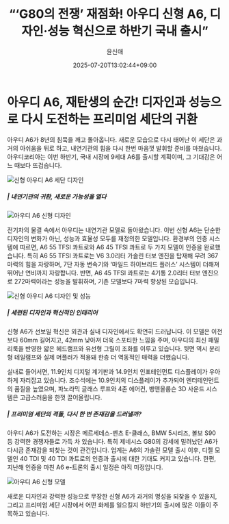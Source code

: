 ﻿---
title: "“‘G80의 전쟁’ 재점화! 아우디 신형 A6, 디자인·성능 혁신으로 하반기 국내 출시”"
description: "## 전기차 아닌 내연기관 복귀 디자인·성능 모두 완전히 달라져 올 하반기 국내 출시 유력 ..."
date: 2025-07-20T13:02:44+09:00
author: "윤신애"
categories: ["automotive"]
tags: ["뉴스", "이슈", "A6 55 TFSI 콰트로", "A6 가솔린", "A6 디젤", "신형 A6", "아우디", "내연기관 세단", "자동차 출시"]
hash: bdf1d2d9
source_url: "https://www.reportera.co.kr/car/audis-new-a6/"
url: "/automotive/g80yi-jeonjaeng-jaejeomhwa-audi/"
images: ["https://imagedelivery.net/BhPWbivJAhTvor9c-8lV2w/22528b72-944e-4049-2d83-4dc304b7ca00/public", "https://imagedelivery.net/BhPWbivJAhTvor9c-8lV2w/23314009-e513-45f0-b8fe-15cc20e3af00/public", "https://imagedelivery.net/BhPWbivJAhTvor9c-8lV2w/ddab1845-5ce9-46ad-52ef-5d073de7dd00/public", "https://imagedelivery.net/BhPWbivJAhTvor9c-8lV2w/562d4b56-a3d3-49a3-8b00-c9a2724f4600/public"]
thumbnail: "https://imagedelivery.net/BhPWbivJAhTvor9c-8lV2w/22528b72-944e-4049-2d83-4dc304b7ca00/public"
image: "https://imagedelivery.net/BhPWbivJAhTvor9c-8lV2w/22528b72-944e-4049-2d83-4dc304b7ca00/public"
featured_image: "https://imagedelivery.net/BhPWbivJAhTvor9c-8lV2w/22528b72-944e-4049-2d83-4dc304b7ca00/public"
image_width: 1200
image_height: 630
slug: "g80yi-jeonjaeng-jaejeomhwa-audi"
type: "post"
layout: "single"
news_keywords: "뉴스, 이슈, A6 55 TFSI 콰트로, A6 가솔린, A6 디젤"
robots: "index, follow"
draft: false
---

# 아우디 A6, 재탄생의 순간! 디자인과 성능으로 다시 도전하는 프리미엄 세단의 귀환

아우디 A6가 8년의 침묵을 깨고 돌아옵니다. 새로운 모습으로 다시 태어난 이 세단은 과거의 아쉬움을 뒤로 하고, 내연기관의 힘을 다시 한번 마음껏 발휘할 준비를 마쳤습니다. 아우디코리아는 이번 하반기, 국내 시장에 9세대 A6를 출시할 계획이며, 그 기대감은 어느 때보다 뜨겁습니다.


![신형 아우디 A6 세단 디자인](https://imagedelivery.net/BhPWbivJAhTvor9c-8lV2w/ddab1845-5ce9-46ad-52ef-5d073de7dd00/public)


##### | 내연기관의 귀환, 새로운 가능성을 열다


![아우디 A6 신형 디자인](https://imagedelivery.net/BhPWbivJAhTvor9c-8lV2w/23314009-e513-45f0-b8fe-15cc20e3af00/public)


전기차의 물결 속에서 아우디는 내연기관 모델로 돌아왔습니다. 이번 신형 A6는 단순한 디자인의 변화가 아닌, 성능과 효율성 모두를 재정의한 모델입니다. 환경부의 인증 시스템에 따르면, A6 55 TFSI 콰트로와 A6 45 TFSI 콰트로 두 가지 모델이 인증을 완료했습니다. 특히 A6 55 TFSI 콰트로는 V6 3.0리터 가솔린 터보 엔진을 탑재해 무려 367마력의 힘을 자랑하며, 7단 자동 변속기와 ‘마일드 하이브리드 플러스’ 시스템이 더해져 뛰어난 연비까지 자랑합니다. 반면, A6 45 TFSI 콰트로는 4기통 2.0리터 터보 엔진으로 272마력이라는 성능을 발휘하며, 기존 모델보다 7마력 향상된 모습입니다.


![신형 아우디 A6 디자인 및 성능](https://imagedelivery.net/BhPWbivJAhTvor9c-8lV2w/562d4b56-a3d3-49a3-8b00-c9a2724f4600/public)


##### | 세련된 디자인과 혁신적인 인테리어

신형 A6가 선보일 혁신은 외관과 실내 디자인에서도 확연히 드러납니다. 이 모델은 이전보다 60mm 길어지고, 42mm 낮아져 더욱 스포티한 느낌을 주며, 아우디의 최신 패밀리룩을 반영한 얇은 헤드램프와 유선형 그릴이 조화를 이루고 있습니다. 뒷면 역시 분리형 테일램프와 실제 머플러가 적용돼 한층 더 역동적인 매력을 더했습니다.

실내로 들어서면, 11.9인치 디지털 계기판과 14.9인치 인포테인먼트 디스플레이가 우아하게 자리잡고 있습니다. 조수석에는 10.9인치의 디스플레이가 추가되어 엔터테인먼트의 품질을 높였으며, 파노라믹 글래스 루프와 4존 에어컨, 뱅앤올룹슨 3D 사운드 시스템은 고급스러움을 한껏 끌어올립니다.

##### | 프리미엄 세단의 격돌, 다시 한 번 존재감을 드러낼까?

아우디 A6가 도전하는 시장은 메르세데스-벤츠 E-클래스, BMW 5시리즈, 볼보 S90 등 강력한 경쟁자들로 가득 차 있습니다. 특히 제네시스 G80의 강세에 밀려났던 A6가 다시금 존재감을 되찾는 것이 관건입니다. 업계는 A6의 가솔린 모델 출시 이후, 디젤 모델인 40 TDI 및 40 TDI 콰트로의 인증과 출시에 대한 기대도 커지고 있습니다. 한편, 지난해 인증을 마친 A6 e-트론의 출시 일정은 아직 미정입니다.


![아우디 A6 신형 모델](https://imagedelivery.net/BhPWbivJAhTvor9c-8lV2w/22528b72-944e-4049-2d83-4dc304b7ca00/public)


새로운 디자인과 강력한 성능으로 무장한 신형 A6가 과거의 명성을 되찾을 수 있을지, 그리고 프리미엄 세단 시장에서 어떤 화제를 일으킬지 하반기의 출시에 많은 이들이 주목하고 있습니다.

